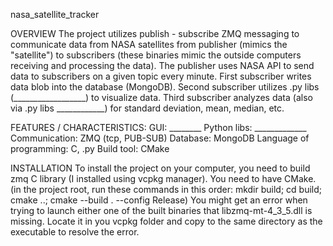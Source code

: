 nasa_satellite_tracker

OVERVIEW 
The project utilizes publish - subscribe ZMQ messaging to communicate data from NASA satellites from publisher (mimics the "satellite") to subscribers (these binaries mimic the outside computers receiving and processing the data).
The publisher uses NASA API to send data to subscribers on a given topic every minute.
First subscriber writes data blob into the database (MongoDB). 
Second subscriber utilizes .py libs (__________________) to visualize data. 
Third subscriber analyzes data (also via .py libs ____________) for standard deviation, mean, median, etc.

FEATURES / CHARACTERISTICS: 
GUI: ________ Python libs: _____________ Communication: ZMQ (tcp, PUB-SUB) Database: MongoDB Language of programming: C, .py Build tool: CMake

INSTALLATION 
To install the project on your computer, you need to build zmq C library (I installed using vcpkg manager). 
You need to have CMake. (in the project root, run these commands in this order: mkdir build; cd build; cmake ..; cmake --build . --config Release)
You might get an error when trying to launch either one of the built binaries that libzmq-mt-4_3_5.dll is missing. 
Locate it in you vcpkg folder and copy to the same directory as the executable to resolve the error. 
